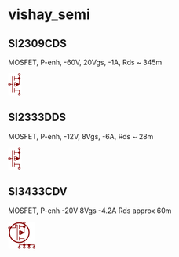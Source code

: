 # vishay_semi

## SI2309CDS
MOSFET, P-enh, -60V, 20Vgs, -1A, Rds ~ 345m

![SI2309CDS__1__1](images/vishay_semi__SI2309CDS__1__1.png?raw=true) 

## SI2333DDS
MOSFET, P-enh, -12V, 8Vgs, -6A, Rds ~ 28m

![SI2333DDS__1__1](images/vishay_semi__SI2333DDS__1__1.png?raw=true) 

## SI3433CDV
MOSFET, P-enh -20V 8Vgs -4.2A Rds approx 60m

![SI3433CDV__1__1](images/vishay_semi__SI3433CDV__1__1.png?raw=true) 

